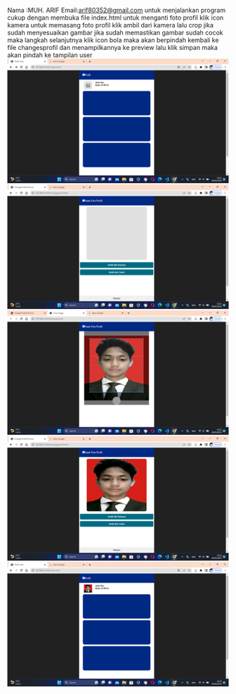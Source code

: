 Nama :MUH. ARIF
Email:arif80352@gmail.com
untuk menjalankan program cukup dengan membuka file index.html
untuk menganti foto profil klik icon kamera
untuk memasang foto profil klik ambil dari kamera
lalu crop jika sudah menyesuaikan gambar
jika sudah memastikan gambar sudah cocok maka langkah selanjutnya klik icon bola maka akan berpindah kembali ke file changesprofil dan menampilkannya ke preview
lalu klik simpan maka akan pindah ke tampilan user
![page 1](1.png)
![page 2](2.png)
![page 3](3.png)
![page 4](4.png)
![page 5](5.png)
